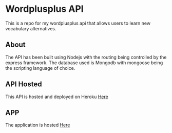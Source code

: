 # Wordplusplus API
This is a repo for my wordplusplus api that allows users to learn new vocabulary alternatives.

## About
The API has been built using Nodejs with the routing being controlled by the express framework. 
The database used is Mongodb with mongoose being the scripting language of choice.

## API Hosted
This API is hosted and deployed on Heroku [Here](https://wordplusplus-api.herokuapp.com/)

## APP
The application is hosted [Here](https://wordplusplus.netlify.com)

